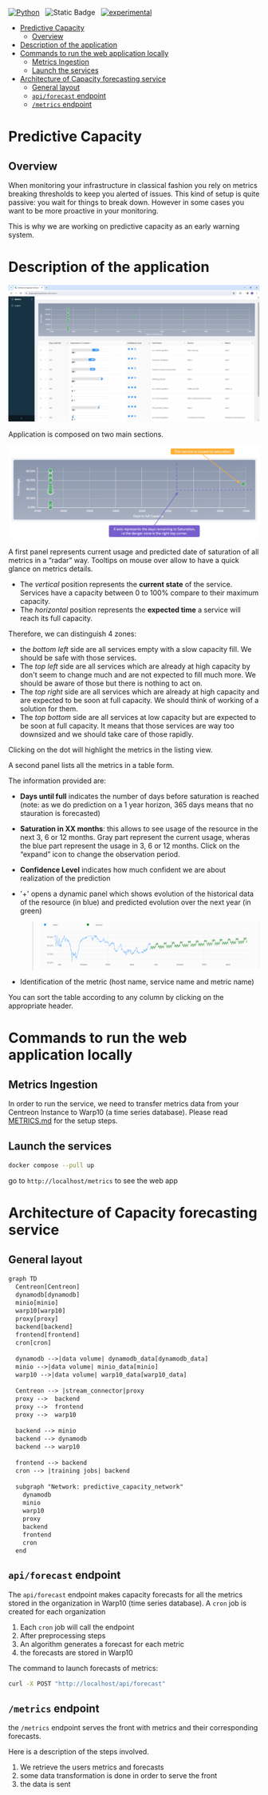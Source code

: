
[![Python](https://img.shields.io/badge/Python-3%2E10-blue?logo=python)](https://devguide.python.org/versions/) &nbsp;
![Static Badge](https://img.shields.io/badge/React-v18-brightgreen?logo=React) &nbsp;
[![experimental](https://img.shields.io/badge/stability-experimental-red)](http://github.com/badges/stability-badges) &nbsp;

- [Predictive Capacity](#predictive-capacity)
  - [Overview](#overview)
- [Description of the application](#description-of-the-application)
- [Commands to run the web application locally](#commands-to-run-the-web-application-locally)
  - [Metrics Ingestion](#metrics-ingestion)
  - [Launch the services](#launch-the-services)
- [Architecture of Capacity forecasting service](#architecture-of-capacity-forecasting-service)
  - [General layout](#general-layout)
  - [`api/forecast` endpoint](#apiforecast-endpoint)
  - [`/metrics` endpoint](#metrics-endpoint)


Predictive Capacity
======

## Overview 

When monitoring your infrastructure in classical fashion you rely on metrics breaking thresholds to keep you alerted of issues. This kind of setup is quite passive: you wait for things to break down. However in some cases you want to be more proactive in your monitoring.

This is why we are working on predictive capacity as an early warning system.


# Description of the application

<img src="images/front.png">

Application is composed on two main sections.

<img src="images/radar_chart.PNG">

A first panel represents current usage and predicted date of saturation of all metrics in a “radar” way. Tooltips on mouse over allow to have a quick glance on metrics details.

- The _vertical_ position represents the __current state__ of the service. Services have a capacity between 0 to 100% compare to their maximum capacity.  
- The _horizontal_ position represents the __expected time__ a service will reach its full capacity.  

Therefore, we can distinguish 4 zones:  

- the _bottom left_ side are all services empty with a slow capacity fill. We should be safe with those services.  
- The _top left_ side are all services which are already at high capacity by don't seem to change much and are not expected to fill much more. We should be aware of those but there is nothing to act on.  
- The _top right_ side are all services which are already at high capacity and are expected to be soon at full capacity. We should think of working of a solution for them.  
- The _top bottom_ side are all services at low capacity but are expected to be soon at full capacity. It means that those services are way too downsized and we should take care of those rapidly.  

Clicking on the dot will highlight the metrics in the listing view.

A second panel lists all the metrics in a table form.

The information provided are:

- **Days until full** indicates the number of days before saturation is reached (note: as we do prediction on a 1 year horizon, 365 days means that no stauration is forecasted)

- **Saturation in XX months**: this allows to see usage of the resource in the next 3, 6 or 12 months. Gray part represent the current usage, wheras the blue part represent the usage in 3, 6 or 12 months. Click on the “expand” icon to change the observation period.

- **Confidence Level** indicates how much confident we are about realization of the prediction

- '+' opens a dynamic panel which shows evolution of the historical data of the resource (in blue) and predicted evolution over the next year (in green)
  > <img src="images/timeseries.PNG">

- Identification of the metric (host name, service name and metric name)

You can sort the table according to any column by clicking on the appropriate header.



# Commands to run the web application locally
## Metrics Ingestion

In order to run the service, we need to transfer metrics data from your Centreon Instance to Warp10 (a time series database).
Please read [METRICS.md](METRICS.md) for the setup steps.


## Launch the services



```bash
docker compose --pull up
```

go to `http://localhost/metrics` to see the web app


# Architecture of Capacity forecasting service

## General layout



```mermaid
graph TD
  Centreon[Centreon]
  dynamodb[dynamodb]
  minio[minio]
  warp10[warp10]
  proxy[proxy]
  backend[backend]
  frontend[frontend]
  cron[cron]
  
  dynamodb -->|data volume| dynamodb_data[dynamodb_data]
  minio -->|data volume| minio_data[minio]
  warp10 -->|data volume| warp10_data[warp10_data]
  
  Centreon --> |stream_connector|proxy
  proxy -->  backend
  proxy -->  frontend
  proxy -->  warp10

  backend --> minio
  backend --> dynamodb
  backend --> warp10
  
  frontend --> backend
  cron --> |training jobs| backend
  
  subgraph "Network: predictive_capacity_network"
    dynamodb
    minio
    warp10
    proxy
    backend
    frontend
    cron
  end
```

## `api/forecast` endpoint

The `api/forecast` endpoint makes capacity forecasts for all the metrics stored in the organization in Warp10 (time series database). A `cron` job is created for each organization

1. Each `cron` job will call the endpoint
2. After preprocessing steps
3. An algorithm generates a forecast for each metric
4. the forecasts are stored in Warp10

The command to launch forecasts of metrics:
```bash
curl -X POST "http://localhost/api/forecast"
```

## `/metrics` endpoint

the `/metrics` endpoint serves the front with metrics and their corresponding forecasts.

Here is a description of the steps involved.

1. We retrieve the users metrics and forecasts
2. some data transformation is done in order to serve the front
3. the data is sent


